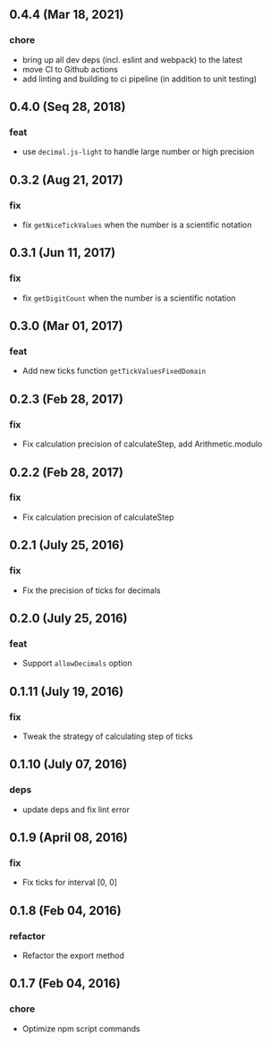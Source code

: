 ## 0.4.4 (Mar 18, 2021)

### chore

- bring up all dev deps (incl. eslint and webpack) to the latest
- move CI to Github actions
- add linting and building to ci pipeline (in addition to unit testing)

## 0.4.0 (Seq 28, 2018)

### feat

- use `decimal.js-light` to handle large number or high precision

## 0.3.2 (Aug 21, 2017)

### fix

- fix `getNiceTickValues` when the number is a scientific notation

## 0.3.1 (Jun 11, 2017)

### fix

- fix `getDigitCount` when the number is a scientific notation

## 0.3.0 (Mar 01, 2017)

### feat

- Add new ticks function `getTickValuesFixedDomain`

## 0.2.3 (Feb 28, 2017)

### fix

- Fix calculation precision of calculateStep, add Arithmetic.modulo

## 0.2.2 (Feb 28, 2017)

### fix

- Fix calculation precision of calculateStep

## 0.2.1 (July 25, 2016)

### fix

- Fix the precision of ticks for decimals

## 0.2.0 (July 25, 2016)

### feat

- Support `allowDecimals` option

## 0.1.11 (July 19, 2016)

### fix

- Tweak the strategy of calculating step of ticks

## 0.1.10 (July 07, 2016)

### deps

- update deps and fix lint error

## 0.1.9 (April 08, 2016)

### fix

- Fix ticks for interval [0, 0]

## 0.1.8 (Feb 04, 2016)

### refactor

- Refactor the export method

## 0.1.7 (Feb 04, 2016)

### chore

- Optimize npm script commands
